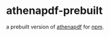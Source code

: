 athenapdf-prebuilt
===
a prebuilt version of [athenapdf](https://github.com/arachnys/athenapdf) for [npm](https://npmjs.org).
